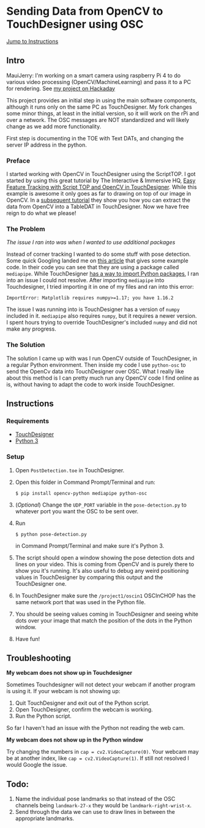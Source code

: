 # Sending Data from OpenCV to TouchDesigner using OSC

[Jump to Instructions](#instructions)

## Intro
MauiJerry: I'm working on a smart camera using raspberry Pi 4 to do various video processing (OpenCV/MachineLearning) and pass it to a PC for rendering.  See [my project on Hackaday](https://hackaday.io/project/188345-pose2art-smartcam-to-touchdesigner-unity-via-osc)

This project provides an initial step in using the main software components, although it runs only on the same PC as TouchDesigner.  My fork changes some minor things, at least in the initial version, so it will work on the rPi and over a network.  The OSC messages are NOT standardized and will likely change as we add more functionality.

First step is documenting in the TOE with Text DATs, and changing the server IP address in the python.

### Preface

I started working with OpenCV in TouchDesigner using the ScriptTOP. I got started by using this great tutorial by The Interactive & Immersive HQ, [Easy Feature Tracking with Script TOP and OpenCV in TouchDesigner](https://www.youtube.com/watch?v=1Uw2PWTR_XM). While this example is awesome it only goes as far to drawing on top of our image in OpenCV. In a [subsequent tutorial](https://www.youtube.com/watch?v=c-Sx1xo9sYQ) they show you how you can extract the data from OpenCV into a TableDAT in TouchDesigner. Now we have free reign to do what we please!

### The Problem

*The issue I ran into was when I wanted to use additional packages*

Instead of corner tracking I wanted to do some stuff with pose detection. Some quick Googling landed me on [this article](https://www.analyticsvidhya.com/blog/2021/05/pose-estimation-using-opencv/) that gives some example code. In their code you can see that they are using a package called `mediapipe`. While TouchDesigner [has a way to import Python packages](https://nvoid.gitbooks.io/introduction-to-touchdesigner/content/Python/9-6-External-Modules.html), I ran into an issue I could not resolve. After importing `mediapipe` into Touchdesigner, I tried importing it in one of my files and ran into this error:

`ImportError: Matplotlib requires numpy>=1.17; you have 1.16.2`

The issue I was running into is TouchDesigner has a version of `numpy` included in it. `mediapipe` also requires `numpy`, but it requires a newer version. I spent hours trying to override TouchDesigner's included `numpy` and did not make any progress.

### The Solution

The solution I came up with was I run OpenCV outside of TouchDesigner, in a regular Python environment. Then inside my code I use `python-osc` to send the OpenCv data into TouchDesigner over OSC. What I really like about this method is I can pretty much run any OpenCV code I find online as is, without having to adapt the code to work inside TouchDesigner.

## Instructions

### Requirements

- [TouchDesigner](https://derivative.ca/download)
- [Python 3](https://www.python.org/downloads/)

### Setup

1. Open `PostDetection.toe` in TouchDesigner.
1. Open this folder in Command Prompt/Terminal and run:

    `$ pip install opencv-python mediapipe python-osc`

1. (*Optional*) Change the `UDP_PORT` variable in the `pose-detection.py` to whatever port you want the OSC to be sent over.
1. Run

    `$ python pose-detection.py`

    in Command Prompt/Terminal and make sure it's Python 3.
    
1. The script should open a window showing the pose detection dots and lines on your video. This is coming from OpenCV and is purely there to show you it's running. It's also useful to debug any weird positioning values in TouchDesigner by comparing this output and the TouchDesigner one.
1. In TouchDesigner make sure the `/project1/oscin1` OSCInCHOP has the same network port that was used in the Python file.
1. You should be seeing values coming in TouchDesigner and seeing white dots over your image that match the position of the dots in the Python window.
1. Have fun!

## Troubleshooting

**My webcam does not show up in Touchdesigner**

Sometimes Touchdesigner will not detect your webcam if another program is using it. If your webcam is not showing up:

1. Quit TouchDesigner and exit out of the Python script.
1. Open TouchDesigner, confirm the webcam is working.
1. Run the Python script.

So far I haven't had an issue with the Python not reading the web cam.

**My webcam does not show up in the Python window**

Try changing the numbers in `cap = cv2.VideoCapture(0)`. Your webcam may be at another index, like `cap = cv2.VideoCapture(1)`. If still not resolved I would Google the issue.

## Todo:

1. Name the individual pose landmarks so that instead of the OSC channels being `landmark-27-x` they would be `landmark-right-wrist-x`.
1. Send through the data we can use to draw lines in between the appropriate landmarks.
